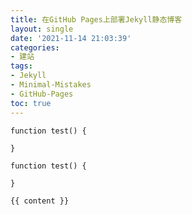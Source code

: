 ```yaml
---
title: 在GitHub Pages上部署Jekyll静态博客
layout: single
date: '2021-11-14 21:03:39'
categories:
- 建站
tags:
- Jekyll
- Minimal-Mistakes
- GitHub-Pages
toc: true
---
```


```
function test() {

}
```

```
function test() {

}
```

```
{{ content }}
```